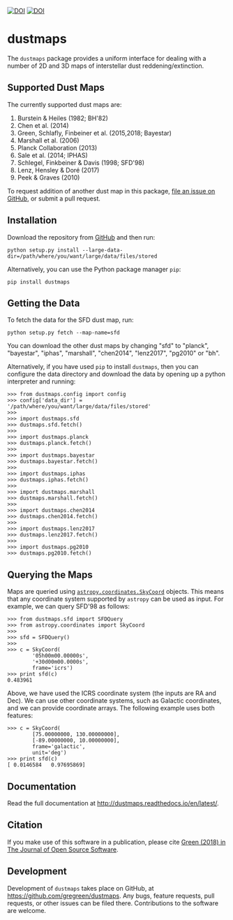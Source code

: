 [![DOI](http://joss.theoj.org/papers/10.21105/joss.00695/status.svg)](https://doi.org/10.21105/joss.00695) [![DOI](https://zenodo.org/badge/59614814.svg)](https://zenodo.org/badge/latestdoi/59614814)

dustmaps
========

The ``dustmaps`` package provides a uniform interface for dealing with a number
of 2D and 3D maps of interstellar dust reddening/extinction.

Supported Dust Maps
-------------------

The currently supported dust maps are:

1. Burstein & Heiles (1982; BH'82)
2. Chen et al. (2014)
3. Green, Schlafly, Finbeiner et al. (2015,2018; Bayestar)
4. Marshall et al. (2006)
5. Planck Collaboration (2013)
6. Sale et al. (2014; IPHAS)
7. Schlegel, Finkbeiner & Davis (1998; SFD'98)
8. Lenz, Hensley & Doré (2017)
8. Peek & Graves (2010)

To request addition of another dust map in this package, [file an issue on
GitHub](https://github.com/gregreen/dustmaps/issues), or submit a pull request.


Installation
------------

Download the repository from [GitHub](https://github.com/gregreen/dustmaps) and
then run:

    python setup.py install --large-data-dir=/path/where/you/want/large/data/files/stored

Alternatively, you can use the Python package manager `pip`:

    pip install dustmaps


Getting the Data
----------------

To fetch the data for the SFD dust map, run:

    python setup.py fetch --map-name=sfd

You can download the other dust maps by changing "sfd" to "planck", "bayestar",
"iphas", "marshall", "chen2014", "lenz2017", "pg2010" or "bh".

Alternatively, if you have used `pip` to install `dustmaps`, then you can
configure the data directory and download the data by opening up a python
interpreter and running:

    >>> from dustmaps.config import config
    >>> config['data_dir'] = '/path/where/you/want/large/data/files/stored'
    >>>
    >>> import dustmaps.sfd
    >>> dustmaps.sfd.fetch()
    >>>
    >>> import dustmaps.planck
    >>> dustmaps.planck.fetch()
    >>>
    >>> import dustmaps.bayestar
    >>> dustmaps.bayestar.fetch()
    >>>
    >>> import dustmaps.iphas
    >>> dustmaps.iphas.fetch()
    >>>
    >>> import dustmaps.marshall
    >>> dustmaps.marshall.fetch()
    >>>
    >>> import dustmaps.chen2014
    >>> dustmaps.chen2014.fetch()
    >>>
    >>> import dustmaps.lenz2017
    >>> dustmaps.lenz2017.fetch()
    >>>
    >>> import dustmaps.pg2010
    >>> dustmaps.pg2010.fetch()


Querying the Maps
-----------------

Maps are queried using
[`astropy.coordinates.SkyCoord`](http://docs.astropy.org/en/stable/api/astropy.coordinates.SkyCoord.html#astropy.coordinates.SkyCoord)
objects. This means that any coordinate system supported by `astropy` can be
used as input. For example, we can query SFD'98 as follows:

    >>> from dustmaps.sfd import SFDQuery
    >>> from astropy.coordinates import SkyCoord
    >>>
    >>> sfd = SFDQuery()
    >>>
    >>> c = SkyCoord(
            '05h00m00.00000s',
            '+30d00m00.0000s',
            frame='icrs')
    >>> print sfd(c)
    0.483961

Above, we have used the ICRS coordinate system (the inputs are RA and Dec). We
can use other coordinate systems, such as Galactic coordinates, and we can
provide coordinate arrays. The following example uses both features:

    >>> c = SkyCoord(
            [75.00000000, 130.00000000],
            [-89.00000000, 10.00000000],
            frame='galactic',
            unit='deg')
    >>> print sfd(c)
    [ 0.0146584   0.97695869]


Documentation
-------------

Read the full documentation at http://dustmaps.readthedocs.io/en/latest/.


Citation
--------

If you make use of this software in a publication, please cite [Green (2018) in The Journal of Open Source Software](https://doi.org/10.21105/joss.00695).


Development
-----------

Development of `dustmaps` takes place on GitHub, at
https://github.com/gregreen/dustmaps. Any bugs, feature requests, pull requests,
or other issues can be filed there. Contributions to the software are welcome.
